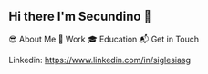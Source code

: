 ## Hi there I'm Secundino 👋

😎 About Me
👕 Work
🎓 Education
📬 Get in Touch

Linkedin: https://www.linkedin.com/in/siglesiasg

<!--
**siglesiasg/siglesiasg** is a ✨ _special_ ✨ repository because its `README.md` (this file) appears on your GitHub profile.

Here are some ideas to get you started:

- 🔭 I’m currently working on ...
- 🌱 I’m currently learning ...
- 👯 I’m looking to collaborate on ...
- 🤔 I’m looking for help with ...
- 💬 Ask me about ...
- 📫 How to reach me: ...
- 😄 Pronouns: ...
- ⚡ Fun fact: ...
-->
